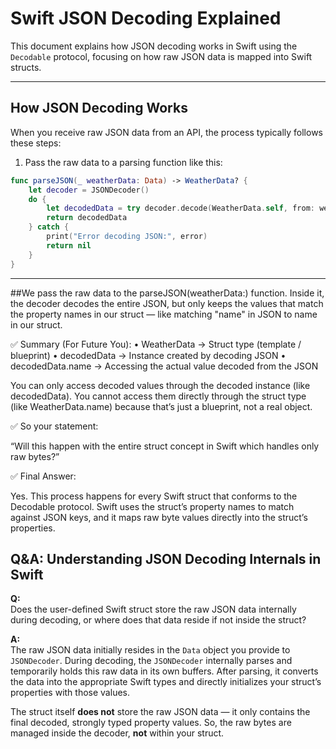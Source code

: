 # Swift JSON Decoding Explained

This document explains how JSON decoding works in Swift using the `Decodable` protocol, focusing on how raw JSON data is mapped into Swift structs.

---

## How JSON Decoding Works

When you receive raw JSON data from an API, the process typically follows these steps:

1. Pass the raw data to a parsing function like this:

```swift
func parseJSON(_ weatherData: Data) -> WeatherData? {
    let decoder = JSONDecoder()
    do {
        let decodedData = try decoder.decode(WeatherData.self, from: weatherData)
        return decodedData
    } catch {
        print("Error decoding JSON:", error)
        return nil
    }
}

```

---

##We pass the raw data to the parseJSON(weatherData:) function.
Inside it, the decoder decodes the entire JSON, but only keeps the values that match the property names in our struct — like matching "name" in JSON to name in our struct.

✅ Summary (For Future You):
    • WeatherData → Struct type (template / blueprint)
    • decodedData → Instance created by decoding JSON
    • decodedData.name → Accessing the actual value decoded from the JSON

You can only access decoded values through the decoded instance (like decodedData).
You cannot access them directly through the struct type (like WeatherData.name) because that’s just a blueprint, not a real object.

✅ So your statement:

“Will this happen with the entire struct concept in Swift which handles only raw bytes?”

✅ Final Answer:

Yes. This process happens for every Swift struct that conforms to the Decodable protocol. Swift uses the struct’s property names to match against JSON keys, and it maps raw byte values directly into the struct’s properties.


## Q&A: Understanding JSON Decoding Internals in Swift

**Q:**  
Does the user-defined Swift struct store the raw JSON data internally during decoding, or where does that data reside if not inside the struct?

**A:**  
The raw JSON data initially resides in the `Data` object you provide to `JSONDecoder`. During decoding, the `JSONDecoder` internally parses and temporarily holds this raw data in its own buffers. After parsing, it converts the data into the appropriate Swift types and directly initializes your struct’s properties with those values.

The struct itself **does not** store the raw JSON data — it only contains the final decoded, strongly typed property values. So, the raw bytes are managed inside the decoder, **not** within your struct.
